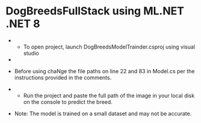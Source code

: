 # DogBreedsFullStack using ML.NET .NET 8

- - To open project, launch DogBreedsModelTrainder.csproj using visual studio
-
- Before using chaNge the file paths on line 22  and  83 in Model.cs per the instructions provided in the comments.

- - Run the project and paste the full path of the image in your local disk on the console to predict the breed.

- Note: The model is trained on a small dataset and may not be accurate.
